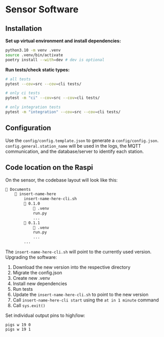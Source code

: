 # Sensor Software

## Installation

**Set up virtual environment and install dependencies:**

```bash
python3.10 -m venv .venv
source .venv/bin/activate
poetry install --with=dev # dev is optional
```

**Run tests/check static types:**

```bash
# all tests
pytest --cov=src --cov=cli tests/

# only ci tests
pytest -m "ci" --cov=src --cov=cli tests/

# only integration tests
pytest -m "integration" --cov=src --cov=cli tests/
```

## Configuration

Use the `config/config.template.json` to generate a `config/config.json`.
`config.general.station_name` will be used in the logs, the MQTT communication,
and the database/server to identify each station.

## Code location on the Raspi

On the sensor, the codebase layout will look like this:

```bash
📁 Documents
    📁 insert-name-here
        insert-name-here-cli.sh
        📁 0.1.0
            📁 .venv
            run.py
            ...
        📁 0.1.1
            📁 .venv
            run.py
            ...
        ...
```

The `insert-name-here-cli.sh` will point to the currently used version. Upgrading the software:

1. Download the new version into the respective directory
2. Migrate the config.json
3. Create new .venv
4. Install new dependencies
5. Run tests
6. Update the `insert-name-here-cli.sh` to point to the new version
7. Call `insert-name-here-cli start` using the `at in 1 minute` command
8. Call `sys.exit()`

Set individual output pins to high/low:

```
pigs w 19 0
pigs w 19 1
```
